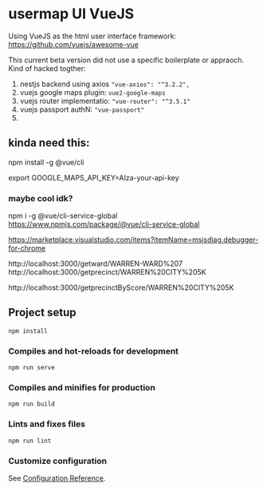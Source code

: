 # usermap UI VueJS 

Using VueJS as the html user interface framework: 
https://github.com/vuejs/awesome-vue

This current beta version did not use a specific boilerplate or appraoch. Kind of hacked togther: 
1. nestjs backend using axios `"vue-axios": "^3.2.2",`
2. vuejs google maps plugin: `vue2-google-maps`
3. vuejs router implementatio: `"vue-router": "^3.5.1"`
4. vuejs passport authN: `"vue-passport"`
5. 


## kinda need this:

npm install -g @vue/cli

 export GOOGLE_MAPS_API_KEY=AIza-your-api-key


### maybe cool idk? 
npm i -g @vue/cli-service-global 
https://www.npmjs.com/package/@vue/cli-service-global

https://marketplace.visualstudio.com/items?itemName=msjsdiag.debugger-for-chrome


http://localhost:3000/getward/WARREN-WARD%207
http://localhost:3000/getprecinct/WARREN%20CITY%205K

http://localhost:3000/getprecinctByScore/WARREN%20CITY%205K



## Project setup
```
npm install
```

### Compiles and hot-reloads for development
```
npm run serve
```

### Compiles and minifies for production
```
npm run build
```

### Lints and fixes files
```
npm run lint
```

### Customize configuration
See [Configuration Reference](https://cli.vuejs.org/config/).

